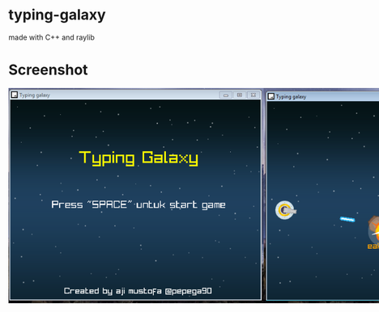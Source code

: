 # typing-galaxy
made with C++ and raylib

# Screenshot
<div style="display:flex">
  <img src="https://github.com/pepega90/typing-galaxy/blob/main/screenshot/Screenshot_7.png" />
  <img src="https://github.com/pepega90/typing-galaxy/blob/main/screenshot/Screenshot_9.png" />
  <img src="https://github.com/pepega90/typing-galaxy/blob/main/screenshot/Screenshot_8.png" />
</div>
